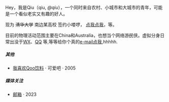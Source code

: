Hey，我是Qiu（qiu, _@qiu_），一个同时来自农村、小城市和大城市的青年，可能是一个看似老实又有趣的好人。

现为 <del>清华大学</del> 南边某高校 签约小喽啰， [点我点我](https://baike.baidu.com/item/%E6%B8%85%E5%8D%8E%E5%A4%A7%E5%AD%A6/111764)，等。


目前的物理活动范围主要在China和Australia，也想当个网络游<del>民</del>侠。虚拟分身日常出没于[WX](https://ifyouhave.com)、[QQ](https://www.ifyouhavetoo.com) 等,等等给你个真的[e-mail点我](xw6862@gmail.com),hhhhh.


##### 其他

- [我喜欢Qoo饮料][1] · 可爱吧 · 2005



##### 媒体关注

- [邮箱][2]  · 2023

<!--
- [ 实习生 -- Qiu][3] · 2024
-->


[1]: //https://baike.baidu.com/item/%E9%85%B7%E5%84%BF/13521?fromtitle=Qoo&fromid=10716203&fromModule=lemma_search-box/
[2]: //xw6862@gmail.com/
[3]: //none/

